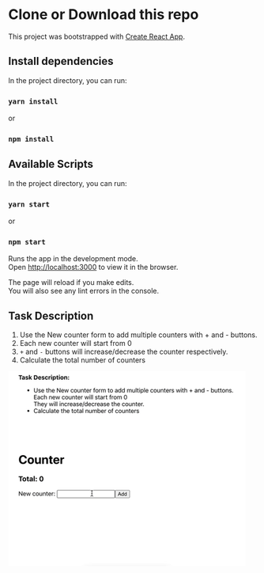 # Clone or Download this repo

This project was bootstrapped with [Create React App](https://github.com/facebook/create-react-app).

## Install dependencies

In the project directory, you can run:

### `yarn install`

or

### `npm install`

## Available Scripts

In the project directory, you can run:

### `yarn start`

or

### `npm start`

Runs the app in the development mode.\
Open [http://localhost:3000](http://localhost:3000) to view it in the browser.

The page will reload if you make edits.\
You will also see any lint errors in the console.

## Task Description

1. Use the New counter form to add multiple counters with + and - buttons.
2. Each new counter will start from 0
3. `+` and `-` buttons will increase/decrease the counter respectively.
4. Calculate the total number of counters

![Task Assignment](/public/react-task.gif?raw=true)
